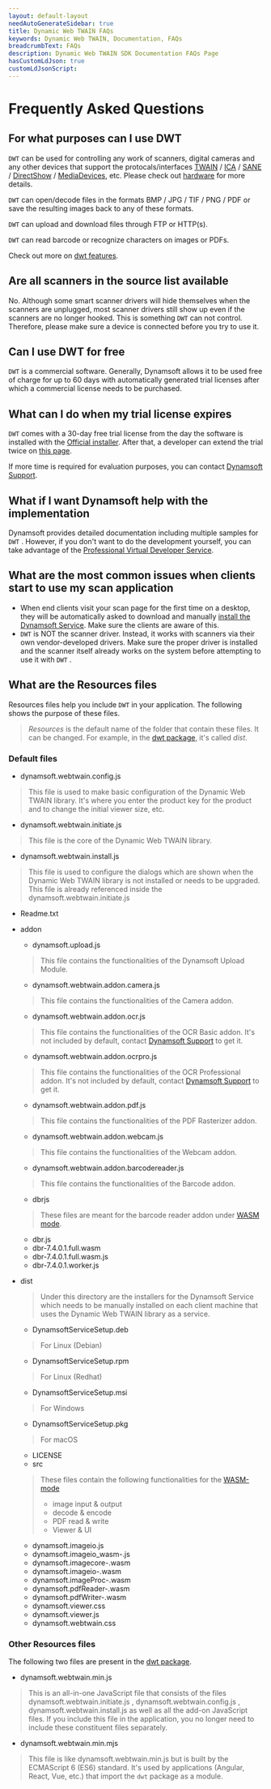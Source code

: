 ```yaml
---
layout: default-layout
needAutoGenerateSidebar: true
title: Dynamic Web TWAIN FAQs
keywords: Dynamic Web TWAIN, Documentation, FAQs
breadcrumbText: FAQs
description: Dynamic Web TWAIN SDK Documentation FAQs Page
hasCustomLdJson: true
customLdJsonScript: 
---
```

<script type="application/ld+json">
{
  "@context": "https://schema.org",
  "@type": "FAQPage",
  "mainEntity": [{
    "@type": "Question",
    "name": "For what purposes can I use DWT",
    "acceptedAnswer": {
      "@type": "Answer",
      "text": "DWT can be used for controlling any work of scanners, digital cameras and any other devices that support the protocols/interfaces TWAIN / ICA / SANE / DirectShow / MediaDevices, etc. Please check out hardware for more details.
DWT can open/decode files in the formats BMP / JPG / TIF / PNG / PDF or save the resulting images back to any of these formats.
DWT can upload and download files through FTP or HTTP(s).
DWT can read barcode or recognize characters on images or PDFs."
    }
  },{
    "@type": "Question",
    "name": "Does DWT support all scanners",
    "acceptedAnswer": {
      "@type": "Answer",
      "text": "Not all scanners follow the standard protocols, therefore not all scanners are supported. A known example is the ScanSnap series. Check out more here."
    }
  },{
    "@type": "Question",
    "name": "Are all scanners in the source list available",
    "acceptedAnswer": {
      "@type": "Answer",
      "text": "No. Although some smart scanner drivers will hide themselves when the scanners are unplugged, most scanner drivers still show up even if the scanners are no longer hooked. This is something DWT can not control. Therefore, please make sure a device is connected before you try to use it."
    }
  },{
    "@type": "Question",
    "name": "Can I use DWT for free",
    "acceptedAnswer": {
      "@type": "Answer",
      "text": "DWT is a commercial software. Generally, Dynamsoft allows it to be used free of charge for up to 60 days with automatically generated trial licenses after which a commercial license needs to be purchased."
    }
  },{
    "@type": "Question",
    "name": "What can I do when my trial license expires",
    "acceptedAnswer": {
      "@type": "Answer",
      "text": "DWT comes with a 30-day free trial license from the day the software is installed with the Official installer. After that, a developer can extend the trial twice on this page."
    }
  },{
    "@type": "Question",
    "name": "What if I want Dynamsoft help with the implementation",
    "acceptedAnswer": {
      "@type": "Answer",
      "text": "Dynamsoft provides detailed documentation including multiple samples for DWT . However, if you don’t want to do the development yourself, you can take advantage of the Professional Virtual Developer Service."
    }
  },{
    "@type": "Question",
    "name": "What are the most common issues when clients start to use my scan application",
    "acceptedAnswer": {
      "@type": "Answer",
      "text": "When end clients visit your scan page for the first time on a desktop, they will be automatically asked to download and manually install the Dynamsoft Service. Make sure the clients are aware of this.
DWT is NOT the scanner driver. Instead, it works with scanners via their own vendor-developed drivers. Make sure the proper driver is installed and the scanner itself already works on the system before attempting to use it with DWT."
    }
  },{
    "@type": "Question",
    "name": "What are the Resources files",
    "acceptedAnswer": {
      "@type": "Answer",
      "text": "Resources files help you include DWT in your application. The following shows the purpose of these files.
Resources is the default name of the folder that contain these files. It can be changed. For example, in the dwt package, it’s called dist."
    }
  }]
}
</script>


# Frequently Asked Questions

## For what purposes can I use DWT

`DWT` can be used for controlling any work of scanners, digital cameras and any other devices that support the protocals/interfaces [TWAIN](https://www.twain.org/about/) / [ICA](https://developer.apple.com/documentation/imagecapturecore) / [SANE](http://www.sane-project.org/) / [DirectShow](https://docs.microsoft.com/en-us/windows/win32/directshow/introduction-to-directshow) / [MediaDevices](https://developer.mozilla.org/en-US/docs/Web/API/MediaDevices), etc. Please check out [hardware]({{site.getstarted}}hardware.html) for more details.

`DWT` can open/decode files in the formats BMP / JPG / TIF / PNG / PDF or save the resulting images back to any of these formats.

`DWT` can upload and download files through FTP or HTTP(s).

`DWT` can read barcode or recognize characters on images or PDFs.

Check out more on [dwt features]({{site.about}}features.html).

<!-- ## Does DWT support all scanners

Not all scanners follow the standard protocols, therefore not all scanners are supported. A known example is the ScanSnap series. Check out more [here](https://scansnapcommunity.net/why-doesnt-scansnap-have-twain-drivers/). -->

## Are all scanners in the source list available

No. Although some smart scanner drivers will hide themselves when the scanners are unplugged, most scanner drivers still show up even if the scanners are no longer hooked. This is something `DWT` can not control. Therefore, please make sure a device is connected before you try to use it.

## Can I use DWT for free

`DWT` is a commercial software. Generally, Dynamsoft allows it to be used free of charge for up to 60 days with automatically generated trial licenses after which a commercial license needs to be purchased.

## What can I do when my trial license expires

`DWT` comes with a 30-day free trial license from the day the software is installed with the [Official installer](https://www.dynamsoft.com/Downloads/WebTWAIN_Download.aspx). After that, a developer can extend the trial twice on [this page](https://www.dynamsoft.com/customer/license/trialLicense).

If more time is required for evaluation purposes, you can contact [Dynamsoft Support]({{site.about}}Getsupport.html).

## What if I want Dynamsoft help with the implementation

Dynamsoft provides detailed documentation including multiple samples for `DWT` . However, if you don't want to do the development yourself, you can take advantage of the [Professional Virtual Developer Service]({{site.indepth}}development/Pro-service.html#virtual-developer-service).

## What are the most common issues when clients start to use my scan application

* When end clients visit your scan page for the first time on a desktop, they will be automatically asked to download and manually [install the Dynamsoft Service]({{site.indepth}}deployment/Service.html#how-to-install-dwt). Make sure the clients are aware of this.
* `DWT` is NOT the scanner driver. Instead, it works with scanners via their own vendor-developed drivers. Make sure the proper driver is installed and the scanner itself already works on the system before attempting to use it with `DWT` .

## What are the Resources files

Resources files help you include `DWT` in your application. The following shows the purpose of these files.

> *Resources* is the default name of the folder that contain these files. It can be changed. For example, in the [dwt package](https://github.com/dynamsoft-dwt/web-twain-package), it's called *dist*.

### Default files

* dynamsoft.webtwain.config.js

> This file is used to make basic configuration of the Dynamic Web TWAIN library. It's where you enter the product key for the product and to change the initial viewer size, etc.

* dynamsoft.webtwain.initiate.js

> This file is the core of the Dynamic Web TWAIN library. 

* dynamsoft.webtwain.install.js

> This file is used to configure the dialogs which are shown when the Dynamic Web TWAIN library is not installed or needs to be upgraded. This file is already referenced inside the dynamsoft.webtwain.initiate.js

* Readme.txt
* addon
  + dynamsoft.upload.js

  > This file contains the functionalities of the Dynamsoft Upload Module. 

  + dynamsoft.webtwain.addon.camera.js

  > This file contains the functionalities of the Camera addon. 

  + dynamsoft.webtwain.addon.ocr.js

  > This file contains the functionalities of the OCR Basic addon. It's not included by default, contact [Dynamsoft Support]({{site.about}}Getsupport.html) to get it.

  + dynamsoft.webtwain.addon.ocrpro.js

  > This file contains the functionalities of the OCR Professional addon. It's not included by default, contact [Dynamsoft Support]({{site.about}}Getsupport.html) to get it.

  + dynamsoft.webtwain.addon.pdf.js

  > This file contains the functionalities of the PDF Rasterizer addon. 

  + dynamsoft.webtwain.addon.webcam.js

  > This file contains the functionalities of the Webcam addon. 

  + dynamsoft.webtwain.addon.barcodereader.js

  > This file contains the functionalities of the Barcode addon. 

  + dbrjs

  > These files are meant for the barcode reader addon under [WASM mode]({{site.indepth}}initialize.html#wasm-mode).

    - dbr.js
    - dbr-7.4.0.1.full.wasm
    - dbr-7.4.0.1.full.wasm.js
    - dbr-7.4.0.1.worker.js
* dist

  > Under this directory are the installers for the Dynamsoft Service which needs to be manually installed on each client machine that uses the Dynamic Web TWAIN library as a service.

    - DynamsoftServiceSetup.deb

    > For Linux (Debian)

    - DynamsoftServiceSetup.rpm

    > For Linux (Redhat)

    - DynamsoftServiceSetup.msi

    > For Windows

    - DynamsoftServiceSetup.pkg

    > For macOS

    - LICENSE
  + src

  > These files contain the following functionalities for the [WASM-mode]({{site.indepth}}features/initialize.html#wasm-mode)
  > - image input & output
  > - decode & encode
  > - PDF read & write
  > - Viewer & UI

    - dynamsoft.imageio.js
    - dynamsoft.imageio_wasm-<version number>.js
    - dynamsoft.imagecore-<version number>.wasm
    - dynamsoft.imageio-<version number>.wasm
    - dynamsoft.imageProc-<version number>.wasm
    - dynamsoft.pdfReader-<version number>.wasm
    - dynamsoft.pdfWriter-<version number>.wasm
    - dynamsoft.viewer.css
    - dynamsoft.viewer.js
    - dynamsoft.webtwain.css

### Other Resources files

The following two files are present in the [dwt package](https://github.com/dynamsoft-dwt/web-twain-package).

* dynamsoft.webtwain.min.js

> This is an all-in-one JavaScript file that consists of the files dynamsoft.webtwain.initiate.js , dynamsoft.webtwain.config.js , dynamsoft.webtwain.install.js as well as all the add-on JavaScript files. If you include this file in the application, you no longer need to include these constituent files separately.

* dynamsoft.webtwain.min.mjs

> This file is like dynamsoft.webtwain.min.js but is built by the ECMAScript 6 (ES6) standard. It's used by applications (Angular, React, Vue, etc.) that import the `dwt` package as a module.
